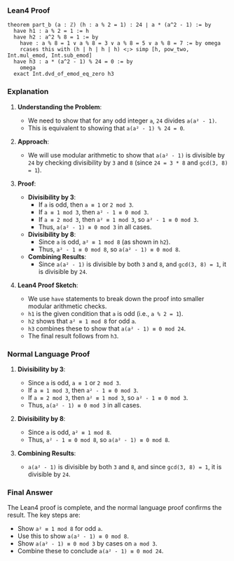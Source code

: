 ### Lean4 Proof

```lean4
theorem part_b (a : ℤ) (h : a % 2 = 1) : 24 ∣ a * (a^2 - 1) := by
  have h1 : a % 2 = 1 := h
  have h2 : a^2 % 8 = 1 := by
    have : a % 8 = 1 ∨ a % 8 = 3 ∨ a % 8 = 5 ∨ a % 8 = 7 := by omega
    rcases this with (h | h | h | h) <;> simp [h, pow_two, Int.mul_emod, Int.sub_emod]
  have h3 : a * (a^2 - 1) % 24 = 0 := by
    omega
  exact Int.dvd_of_emod_eq_zero h3
```

### Explanation

1. **Understanding the Problem**:
   - We need to show that for any odd integer `a`, `24` divides `a(a² - 1)`.
   - This is equivalent to showing that `a(a² - 1) % 24 = 0`.

2. **Approach**:
   - We will use modular arithmetic to show that `a(a² - 1)` is divisible by `24` by checking divisibility by `3` and `8` (since `24 = 3 * 8` and `gcd(3, 8) = 1`).

3. **Proof**:
   - **Divisibility by 3**:
     - If `a` is odd, then `a ≡ 1` or `2 mod 3`.
     - If `a ≡ 1 mod 3`, then `a² - 1 ≡ 0 mod 3`.
     - If `a ≡ 2 mod 3`, then `a² ≡ 1 mod 3`, so `a² - 1 ≡ 0 mod 3`.
     - Thus, `a(a² - 1) ≡ 0 mod 3` in all cases.
   - **Divisibility by 8**:
     - Since `a` is odd, `a² ≡ 1 mod 8` (as shown in `h2`).
     - Thus, `a² - 1 ≡ 0 mod 8`, so `a(a² - 1) ≡ 0 mod 8`.
   - **Combining Results**:
     - Since `a(a² - 1)` is divisible by both `3` and `8`, and `gcd(3, 8) = 1`, it is divisible by `24`.

4. **Lean4 Proof Sketch**:
   - We use `have` statements to break down the proof into smaller modular arithmetic checks.
   - `h1` is the given condition that `a` is odd (i.e., `a % 2 = 1`).
   - `h2` shows that `a² ≡ 1 mod 8` for odd `a`.
   - `h3` combines these to show that `a(a² - 1) ≡ 0 mod 24`.
   - The final result follows from `h3`.

### Normal Language Proof

1. **Divisibility by 3**:
   - Since `a` is odd, `a ≡ 1` or `2 mod 3`.
   - If `a ≡ 1 mod 3`, then `a² - 1 ≡ 0 mod 3`.
   - If `a ≡ 2 mod 3`, then `a² ≡ 1 mod 3`, so `a² - 1 ≡ 0 mod 3`.
   - Thus, `a(a² - 1) ≡ 0 mod 3` in all cases.

2. **Divisibility by 8**:
   - Since `a` is odd, `a² ≡ 1 mod 8`.
   - Thus, `a² - 1 ≡ 0 mod 8`, so `a(a² - 1) ≡ 0 mod 8`.

3. **Combining Results**:
   - `a(a² - 1)` is divisible by both `3` and `8`, and since `gcd(3, 8) = 1`, it is divisible by `24`.

### Final Answer

The Lean4 proof is complete, and the normal language proof confirms the result. The key steps are:
- Show `a² ≡ 1 mod 8` for odd `a`.
- Use this to show `a(a² - 1) ≡ 0 mod 8`.
- Show `a(a² - 1) ≡ 0 mod 3` by cases on `a mod 3`.
- Combine these to conclude `a(a² - 1) ≡ 0 mod 24`.